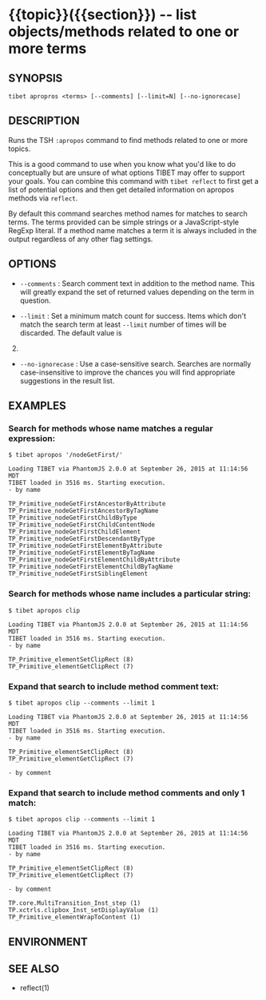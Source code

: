 {{topic}}({{section}}) -- list objects/methods related to one or more terms
=============================================

## SYNOPSIS

    tibet apropros <terms> [--comments] [--limit=N] [--no-ignorecase]

## DESCRIPTION

Runs the TSH `:apropos` command to find methods related to one or more topics.

This is a good command to use when you know what you'd like to do conceptually
but are unsure of what options TIBET may offer to support your goals. You can
combine this command with `tibet reflect` to first get a list of potential
options and then get detailed information on apropos methods via `reflect`.

By default this command searches method names for matches to search terms.
The terms provided can be simple strings or a JavaScript-style RegExp literal.
If a method name matches a term it is always included in the output regardless
of any other flag settings.

## OPTIONS

  * `--comments` :
    Search comment text in addition to the method name. This will greatly expand
the set of returned values depending on the term in question.

  * `--limit` :
    Set a minimum match count for success. Items which don't match the search
term at least `--limit` number of times will be discarded. The default value is
2.

  * `--no-ignorecase` :
    Use a case-sensitive search. Searches are normally case-insensitive to
improve the chances you will find appropriate suggestions in the result list.

## EXAMPLES

### Search for methods whose name matches a regular expression:

    $ tibet apropos '/nodeGetFirst/'

    Loading TIBET via PhantomJS 2.0.0 at September 26, 2015 at 11:14:56 MDT
    TIBET loaded in 3516 ms. Starting execution.
    - by name

    TP_Primitive_nodeGetFirstAncestorByAttribute
    TP_Primitive_nodeGetFirstAncestorByTagName
    TP_Primitive_nodeGetFirstChildByType
    TP_Primitive_nodeGetFirstChildContentNode
    TP_Primitive_nodeGetFirstChildElement
    TP_Primitive_nodeGetFirstDescendantByType
    TP_Primitive_nodeGetFirstElementByAttribute
    TP_Primitive_nodeGetFirstElementByTagName
    TP_Primitive_nodeGetFirstElementChildByAttribute
    TP_Primitive_nodeGetFirstElementChildByTagName
    TP_Primitive_nodeGetFirstSiblingElement

### Search for methods whose name includes a particular string:

    $ tibet apropos clip

    Loading TIBET via PhantomJS 2.0.0 at September 26, 2015 at 11:14:56 MDT
    TIBET loaded in 3516 ms. Starting execution.
    - by name

    TP_Primitive_elementSetClipRect (8)
    TP_Primitive_elementGetClipRect (7)

### Expand that search to include method comment text:

    $ tibet apropos clip --comments --limit 1

    Loading TIBET via PhantomJS 2.0.0 at September 26, 2015 at 11:14:56 MDT
    TIBET loaded in 3516 ms. Starting execution.
    - by name

    TP_Primitive_elementSetClipRect (8)
    TP_Primitive_elementGetClipRect (7)

    - by comment

### Expand that search to include method comments and only 1 match:

    $ tibet apropos clip --comments --limit 1

    Loading TIBET via PhantomJS 2.0.0 at September 26, 2015 at 11:14:56 MDT
    TIBET loaded in 3516 ms. Starting execution.
    - by name

    TP_Primitive_elementSetClipRect (8)
    TP_Primitive_elementGetClipRect (7)

    - by comment

    TP.core.MultiTransition_Inst_step (1)
    TP.xctrls.clipbox_Inst_setDisplayValue (1)
    TP_Primitive_elementWrapToContent (1)

## ENVIRONMENT

## SEE ALSO

  * reflect(1)
